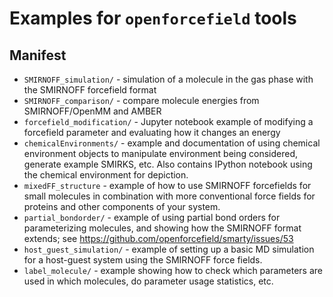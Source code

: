 # Examples for `openforcefield` tools

## Manifest

* `SMIRNOFF_simulation/` - simulation of a molecule in the gas phase with the SMIRNOFF forcefield format
* `SMIRNOFF_comparison/` - compare molecule energies from SMIRNOFF/OpenMM and AMBER
* `forcefield_modification/` - Jupyter notebook example of modifying a forcefield parameter and evaluating how it changes an energy
* `chemicalEnvironments/` - example and documentation of using chemical environment objects to manipulate environment being considered, generate example SMIRKS, etc. Also contains IPython notebook using the chemical environment for depiction.
* `mixedFF_structure` - example of how to use SMIRNOFF forcefields for small molecules in combination with more conventional force fields for proteins and other components of your system.
* `partial_bondorder/` - example of using partial bond orders for parameterizing molecules, and showing how the SMIRNOFF format extends; see https://github.com/openforcefield/smarty/issues/53
* `host_guest_simulation/` - example of setting up a basic MD simulation for a host-guest system using the SMIRNOFF force fields.
* `label_molecule/` - example showing how to check which parameters are used in which molecules, do parameter usage statistics, etc.
